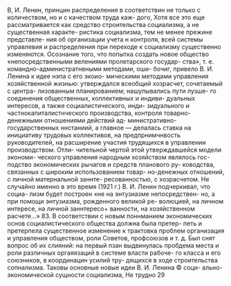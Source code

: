 В, И. Ленин, принцин распределения в соответствин
не только с количеством, но и с качеством труда каж-
дого,
Хотя все это еще рассматривается как средство
строительства социализма, а не существенная характе-
ристика социализма, тем не менее прежине представле-
ния об организации учета н контроля, всей системы
управлевия и распределения при переходе к социализму
существенно изменяются.
Осознание того, что попытка создать новое общество
«непосредственными велениями пролетарского государ-
ства», т. е. командно-администратнвными методами, оши-
бочиг, привело В. И. Ленина к идее нэпа с его экоио-
мическими методами управления хозяйственной жизнью:
утверждался всеобщий хозрасчет, сочетаемый с центра-
лизованным планированием; нашупывались пути лузше-
го соединения общественных, коллективных и индиви-
дуальных интересов, а также социалистического, инди-
зидуального и частнокапиталистнческого производства,
контроля товарно-денежными отношениями действий ад-
министративно-государственных ннстаниий, а главное —
делалась ставка на инициативу трудовых коллективов,
на предпрнимчнвость руководителей, на расширение
участия трудящихся в управлении производством. Отли-
чительной чертой этой утверждавшейся модели экономи-
ческого управления народным хозяйством являлось гос-
подство экономических рычагов и средств планового ру-
ководства, связанных с широким использованием товар-
но-денежных отношений, с личной матернальной заннте-
ресованностью, с хозрасчетом. Не случайно именно в это
время (1921 г.) В. И. Ленин подчеркивал, что социа-
лизм будет построен «не на энтузиазме непосредствен-
но, а при помощи энтузиазма, рожденного великой ре-
волюцией, на личном интересе, на личной заннтересо+
ванности, на хозяйственном расчете...» 83.
В соответствии с новым поннманием экономических
основ социалистического общества должна была претер-
петь и претерпела существенное изменение к трактовка
проблем организация и управления обществом, роли
Советов, профсоюзов и т. д. Был снят вопрос об их
слияний: на первый пзан выдвинулась пробдема места
и роли различных оргаяязаций в системе власти рабоче-
го класса и его союзников, в координацин усилий тру-
дящихся в ходе строительства сопнализма.
Таковы основные новые идеи В. И. Ленина © соци-
ально-экономической сущности социализма, Не трудно
29
